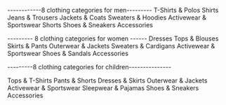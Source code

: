 ------------8 clothing categories for men---------
T-Shirts & Polos
Shirts
Jeans & Trousers
Jackets & Coats
Sweaters & Hoodies
Activewear & Sportswear
Shorts
Shoes & Sneakers
Accessories

--------- 8 clothing categories for women ------
Dresses
Tops & Blouses
Skirts & Pants
Outerwear & Jackets
Sweaters & Cardigans
Activewear & Sportswear
Shoes & Sandals
Accessories


---------8 clothing categories for children---------------

Tops & T-Shirts
Pants & Shorts
Dresses & Skirts
Outerwear & Jackets
Activewear & Sportswear
Sleepwear & Pajamas
Shoes & Sneakers
Accessories 
